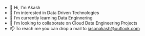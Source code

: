 - 👋 Hi, I’m Akash
- 👀 I’m interested in Data Driven Technologies
- 🌱 I’m currently learning Data Enginnering
- 💞️ I’m looking to collaborate on Cloud Data Engineering Projects
- 📫 To reach me you can drop a mail to jasonakash@outlook.com

<!---
archiekins-28/archiekins-28 is a ✨ special ✨ repository because its `README.md` (this file) appears on your GitHub profile.
You can click the Preview link to take a look at your changes.
--->
